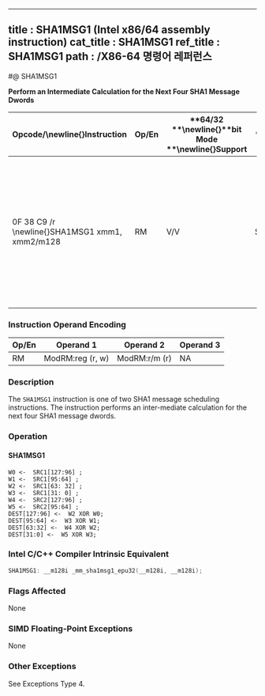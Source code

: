 ----------------------------
title : SHA1MSG1 (Intel x86/64 assembly instruction)
cat_title : SHA1MSG1
ref_title : SHA1MSG1
path : /X86-64 명령어 레퍼런스
----------------------------
#@ SHA1MSG1

**Perform an Intermediate Calculation for the Next Four SHA1 Message Dwords**

|**Opcode/**\newline{}**Instruction**|**Op/En**|**64/32 **\newline{}**bit Mode **\newline{}**Support**|**CPUID **\newline{}**Feature **\newline{}**Flag**|**Description**|
|------------------------------------|---------|------------------------------------------------------|--------------------------------------------------|---------------|
|0F 38 C9 /r \newline{}SHA1MSG1 xmm1, xmm2/m128|RM|V/V|SHA|Performs an intermediate calculation for the next four SHA1 message dwords using previous message dwords from xmm1 and xmm2/m128, storing the result in xmm1.|
### Instruction Operand Encoding


|Op/En|Operand 1|Operand 2|Operand 3|
|-----|---------|---------|---------|
|RM|ModRM:reg (r, w)|ModRM:r/m (r)|NA|
### Description


The `SHA1MSG1` instruction is one of two SHA1 message scheduling instructions. The instruction performs an inter-mediate calculation for the next four SHA1 message dwords.


### Operation
#### SHA1MSG1 
```info-verb
W0 <-  SRC1[127:96] ; 
W1 <-  SRC1[95:64] ; 
W2 <-  SRC1[63: 32] ; 
W3 <-  SRC1[31: 0] ; 
W4 <-  SRC2[127:96] ; 
W5 <-  SRC2[95:64] ; 
DEST[127:96] <-  W2 XOR W0; 
DEST[95:64] <-  W3 XOR W1; 
DEST[63:32] <-  W4 XOR W2; 
DEST[31:0] <-  W5 XOR W3; 
```

### Intel C/C++ Compiler Intrinsic Equivalent

```cpp
SHA1MSG1: __m128i _mm_sha1msg1_epu32(__m128i, __m128i);
```
### Flags Affected


None

### SIMD Floating-Point Exceptions


None

### Other Exceptions


See Exceptions Type 4.

